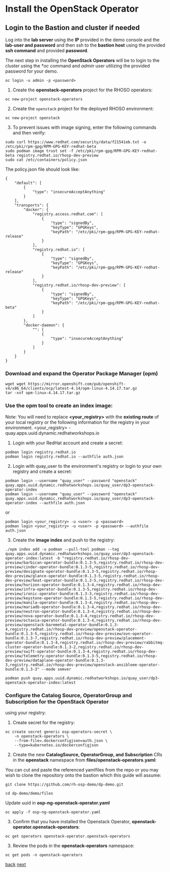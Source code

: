 # Install the OpenStack Operator

## Login to the Bastion and cluster if needed

Log into the **lab server** using the **IP** provided in the demo console
and the **lab-user and password** and then ssh to the **bastion host** using the
provided **ssh command** and provided **password**. 

The next step in installing the **OpenStack Operators** will be to login to the cluster using
the **oc* command and *admin* user utilizing the provided password for your demo.

```
oc login -u admin -p <password>
```

1. Create the **openstack-operators** project for the RHOSO operators:

```
oc new-project openstack-operators
```

2. Create the `openstack` project for the deployed RHOSO environment:			

```
oc new-project openstack
```

3. To prevent issues with image signing, enter the following commands and then verify:

```
sudo curl https://www.redhat.com/security/data/f21541eb.txt -o /etc/pki/rpm-gpg/RPM-GPG-KEY-redhat-beta
sudo podman image trust set -f /etc/pki/rpm-gpg/RPM-GPG-KEY-redhat-beta registry.redhat.io/rhosp-dev-preview
sudo cat /etc/containers/policy.json
```

The policy.json file should look like:
   
```
{
    "default": [
        {
            "type": "insecureAcceptAnything"
        }
    ],
    "transports": {
        "docker": {
            "registry.access.redhat.com": [
                {
                    "type": "signedBy",
                    "keyType": "GPGKeys",
                    "keyPath": "/etc/pki/rpm-gpg/RPM-GPG-KEY-redhat-release"
                }
            ],
            "registry.redhat.io": [
                {
                    "type": "signedBy",
                    "keyType": "GPGKeys",
                    "keyPath": "/etc/pki/rpm-gpg/RPM-GPG-KEY-redhat-release"
                }
            ],
            "registry.redhat.io/rhosp-dev-preview": [
                {
                    "type": "signedBy",
                    "keyType": "GPGKeys",
                    "keyPath": "/etc/pki/rpm-gpg/RPM-GPG-KEY-redhat-beta"
                }
            ]
        },
        "docker-daemon": {
            "": [
                {
                    "type": "insecureAcceptAnything"
                }
            ]
        }
    }
}
```

### Download and expand the Operator Package Manager (**opm**)

```
wget wget https://mirror.openshift.com/pub/openshift-v4/x86_64/clients/ocp/latest-4.14/opm-linux-4.14.17.tar.gz
tar -xvf opm-linux-4.14.17.tar.gz
```

### Use the **opm** tool to create an index image:

Note: You will need to replace **<your_registry>** with the **existing route** of your local
registry or the following information for the registry in your environment.
<your_registry> - quay.apps.uuid.dynamic.redhatworkshops.io

1. Login with your RedHat account and create a secret:
```
podman login registry.redhat.io
podman login registry.redhat.io --authfile auth.json
```

2. Login with quay_user to the environment's registry or login to your own registry and create a secret:
```
podman login --username "quay_user" --password "openstack" quay.apps.uuid.dynamic.redhatworkshops.io/quay_user/dp3-openstack-operator-index
podman login --username "quay_user" --password "openstack" quay.apps.uuid.dynamic.redhatworkshops.io/quay_user/dp3-openstack-operator-index --authfile auth.json
```

or
```
podman login <your_registry> -u <user> -p <password>
podman login <your_registry> -u <user> -p <password> --authfile auth.json
```

3. Create the **image index** and push to the registry:

```
./opm index add -u podman --pull-tool podman --tag quay.apps.uuid.dynamic.redhatworkshops.io/quay_user/dp3-openstack-operator-index:latest -b "registry.redhat.io/rhosp-dev-preview/barbican-operator-bundle:0.1.3-5,registry.redhat.io/rhosp-dev-preview/cinder-operator-bundle:0.1.3-5,registry.redhat.io/rhosp-dev-preview/designate-operator-bundle:0.1.3-5,registry.redhat.io/rhosp-dev-preview/glance-operator-bundle:0.1.3-5,registry.redhat.io/rhosp-dev-preview/heat-operator-bundle:0.1.3-5,registry.redhat.io/rhosp-dev-preview/horizon-operator-bundle:0.1.3-4,registry.redhat.io/rhosp-dev-preview/infra-operator-bundle:0.1.3-5,registry.redhat.io/rhosp-dev-preview/ironic-operator-bundle:0.1.3-3,registry.redhat.io/rhosp-dev-preview/keystone-operator-bundle:0.1.3-5,registry.redhat.io/rhosp-dev-preview/manila-operator-bundle:0.1.3-4,registry.redhat.io/rhosp-dev-preview/mariadb-operator-bundle:0.1.3-4,registry.redhat.io/rhosp-dev-preview/neutron-operator-bundle:0.1.3-4,registry.redhat.io/rhosp-dev-preview/nova-operator-bundle:0.1.3-4,registry.redhat.io/rhosp-dev-preview/octavia-operator-bundle:0.1.3-4,registry.redhat.io/rhosp-dev-preview/openstack-baremetal-operator-bundle:0.1.3-4,registry.redhat.io/rhosp-dev-preview/openstack-operator-bundle:0.1.3-5,registry.redhat.io/rhosp-dev-preview/ovn-operator-bundle:0.1.3-7,registry.redhat.io/rhosp-dev-preview/placement-operator-bundle:0.1.3-4,registry.redhat.io/rhosp-dev-preview/rabbitmq-cluster-operator-bundle:0.1.3-2,registry.redhat.io/rhosp-dev-preview/swift-operator-bundle:0.1.3-4,registry.redhat.io/rhosp-dev-preview/telemetry-operator-bundle:0.1.3-5,registry.redhat.io/rhosp-dev-preview/dataplane-operator-bundle:0.1.3-3,registry.redhat.io/rhosp-dev-preview/openstack-ansibleee-operator-bundle:0.1.3-3" --mode semver
```

```
podman push quay.apps.uuid.dynamic.redhatworkshops.io/quay_user/dp3-openstack-operator-index:latest
```

### Configure the **Catalog Source, OperatorGroup and Subscription** for the **OpenStack Operator**
using your registry:

1. Create secret for the registry:

```
oc create secret generic osp-operators-secret \
    -n openstack-operators \
    --from-file=.dockerconfigjson=auth.json \
    --type=kubernetes.io/dockerconfigjson
```

2. Create the new **CatalogSource, OperatorGroup, and Subscription** CRs
in the **openstack** namespace from **files/openstack-operators.yaml**:

You can cut and paste the referenced yamlfiles from the repo or you may wish to
clone the repository onto the bastion which this guide will assume:

```
git clone https://github.com/rh-osp-demo/dp-demo.git
```

```
cd dp-demo/demo/files
```

Update uuid in **osp-ng-openstack-operator.yaml**

```
oc apply -f osp-ng-openstack-operator.yaml
```

3. Confirm that you have installed the Openstack Operator, **openstack-operator.openstack-operators**: 

```
oc get operators openstack-operator.openstack-operators
```

3. Review the pods in the **openstack-operators** namespace:

```
oc get pods -n openstack-operators
```

[back](prereqs.md) [next](secure.md)
